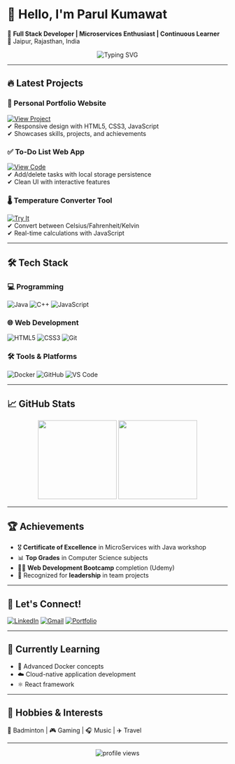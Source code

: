 # 👋 Hello, I'm Parul Kumawat

🚀 **Full Stack Developer | Microservices Enthusiast | Continuous Learner**  
📍 Jaipur, Rajasthan, India  

<div align="center">
  <img src="https://readme-typing-svg.demolab.com?font=Fira+Code&pause=1000&color=FF7F50&width=435&lines=Building+scalable+microservices;Creating+responsive+web+applications;Exploring+new+technologies" alt="Typing SVG" />
</div>

---

## 🔥 Latest Projects

### 🌟 Personal Portfolio Website
[![View Project](https://img.shields.io/badge/View-Live_Project-FF7F50?style=for-the-badge)](https://your-portfolio-link.com)  
✔ Responsive design with HTML5, CSS3, JavaScript  
✔ Showcases skills, projects, and achievements  

### ✅ To-Do List Web App
[![View Code](https://img.shields.io/badge/View-Code-FF7F50?style=for-the-badge)](https://github.com/yourusername/todo-app)  
✔ Add/delete tasks with local storage persistence  
✔ Clean UI with interactive features  

### 🌡️ Temperature Converter Tool
[![Try It](https://img.shields.io/badge/Try-Interactive_Tool-FF7F50?style=for-the-badge)](https://your-temp-converter-link.com)  
✔ Convert between Celsius/Fahrenheit/Kelvin  
✔ Real-time calculations with JavaScript  

---

## 🛠️ Tech Stack

### 💻 Programming
![Java](https://img.shields.io/badge/Java-ED8B00?style=for-the-badge&logo=openjdk&logoColor=white)
![C++](https://img.shields.io/badge/C++-00599C?style=for-the-badge&logo=c%2B%2B&logoColor=white)
![JavaScript](https://img.shields.io/badge/JavaScript-F7DF1E?style=for-the-badge&logo=javascript&logoColor=black)

### 🌐 Web Development
![HTML5](https://img.shields.io/badge/HTML5-E34F26?style=for-the-badge&logo=html5&logoColor=white)
![CSS3](https://img.shields.io/badge/CSS3-1572B6?style=for-the-badge&logo=css3&logoColor=white)
![Git](https://img.shields.io/badge/Git-F05032?style=for-the-badge&logo=git&logoColor=white)

### 🛠️ Tools & Platforms
![Docker](https://img.shields.io/badge/Docker-2496ED?style=for-the-badge&logo=docker&logoColor=white)
![GitHub](https://img.shields.io/badge/GitHub-181717?style=for-the-badge&logo=github&logoColor=white)
![VS Code](https://img.shields.io/badge/VS_Code-007ACC?style=for-the-badge&logo=visual-studio-code&logoColor=white)

---

## 📈 GitHub Stats

<div align="center">
  <img height="180em" src="https://github-readme-stats.vercel.app/api?username=yourusername&show_icons=true&theme=dracula&count_private=true" />
  <img height="180em" src="https://github-readme-streak-stats.herokuapp.com/?user=yourusername&theme=dracula" />
</div>

---

## 🏆 Achievements

- 🎖️ **Certificate of Excellence** in MicroServices with Java workshop
- 📊 **Top Grades** in Computer Science subjects
- 👩‍💻 **Web Development Bootcamp** completion (Udemy)
- 🏅 Recognized for **leadership** in team projects

---

## 🌟 Let's Connect!

[![LinkedIn](https://img.shields.io/badge/LinkedIn-0077B5?style=for-the-badge&logo=linkedin&logoColor=white)](https://www.linkedin.com/in/parul-kumawat-1012a6343/)
[![Gmail](https://img.shields.io/badge/Gmail-D14836?style=for-the-badge&logo=gmail&logoColor=white)](mailto:parulkumawat666@gmail.com)
[![Portfolio](https://img.shields.io/badge/Portfolio-FF7F50?style=for-the-badge)](https://your-portfolio-link.com)

---

## 🎯 Currently Learning

- 🔧 Advanced Docker concepts
- ☁️ Cloud-native application development
- ⚛️ React framework

---

## 🎵 Hobbies & Interests

🏸 Badminton | 🎮 Gaming | 🎧 Music | ✈️ Travel

---

<div align="center">
  <img src="https://komarev.com/ghpvc/?username=yourusername&label=Profile%20views&color=FF7F50&style=flat" alt="profile views" />
</div>
